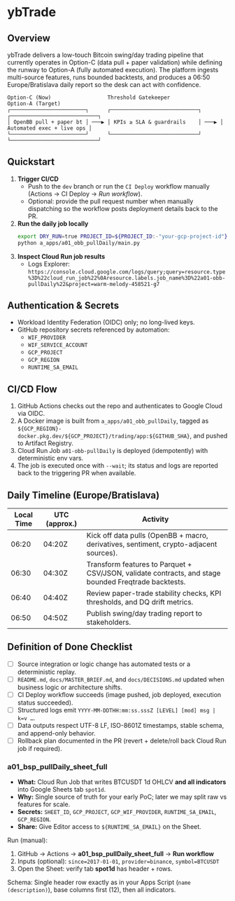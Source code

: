 # ybTrade

## Overview
ybTrade delivers a low-touch Bitcoin swing/day trading pipeline that currently operates in Option-C (data pull + paper validation) while defining the runway to Option-A (fully automated execution). The platform ingests multi-source features, runs bounded backtests, and produces a 06:50 Europe/Bratislava daily report so the desk can act with confidence.

```
Option-C (Now)                  Threshold Gatekeeper                  Option-A (Target)
┌────────────────────────┐      ┌────────────────────────────┐      ┌────────────────────────────┐
│ OpenBB pull + paper bt │ ───▶ │ KPIs ≥ SLA & guardrails    │ ───▶ │ Automated exec + live ops │
└────────────────────────┘      └────────────────────────────┘      └────────────────────────────┘
```

## Quickstart
1. **Trigger CI/CD**
   - Push to the `dev` branch or run the `CI Deploy` workflow manually (Actions → CI Deploy → _Run workflow_).
   - Optional: provide the pull request number when manually dispatching so the workflow posts deployment details back to the PR.
2. **Run the daily job locally**
   ```bash
   export DRY_RUN=true PROJECT_ID=${PROJECT_ID:-"your-gcp-project-id"}
   python a_apps/a01_obb_pullDaily/main.py
   ```
3. **Inspect Cloud Run job results**
   - Logs Explorer: `https://console.cloud.google.com/logs/query;query=resource.type%3D%22cloud_run_job%22%0Aresource.labels.job_name%3D%22a01-obb-pullDaily%22&project=warm-melody-458521-g7`

## Authentication & Secrets
- Workload Identity Federation (OIDC) only; no long-lived keys.
- GitHub repository secrets referenced by automation:
  - `WIF_PROVIDER`
  - `WIF_SERVICE_ACCOUNT`
  - `GCP_PROJECT`
  - `GCP_REGION`
  - `RUNTIME_SA_EMAIL`

## CI/CD Flow
1. GitHub Actions checks out the repo and authenticates to Google Cloud via OIDC.
2. A Docker image is built from `a_apps/a01_obb_pullDaily`, tagged as `${GCP_REGION}-docker.pkg.dev/${GCP_PROJECT}/trading/app:${GITHUB_SHA}`, and pushed to Artifact Registry.
3. Cloud Run Job `a01-obb-pullDaily` is deployed (idempotently) with deterministic env vars.
4. The job is executed once with `--wait`; its status and logs are reported back to the triggering PR when available.

## Daily Timeline (Europe/Bratislava)
| Local Time | UTC (approx.) | Activity |
|------------|----------------|----------|
| 06:20      | 04:20Z         | Kick off data pulls (OpenBB + macro, derivatives, sentiment, crypto-adjacent sources). |
| 06:30      | 04:30Z         | Transform features to Parquet + CSV/JSON, validate contracts, and stage bounded Freqtrade backtests. |
| 06:40      | 04:40Z         | Review paper-trade stability checks, KPI thresholds, and DQ drift metrics. |
| 06:50      | 04:50Z         | Publish swing/day trading report to stakeholders. |

## Definition of Done Checklist
- [ ] Source integration or logic change has automated tests or a deterministic replay.
- [ ] `README.md`, `docs/MASTER_BRIEF.md`, and `docs/DECISIONS.md` updated when business logic or architecture shifts.
- [ ] CI Deploy workflow succeeds (image pushed, job deployed, execution status succeeded).
- [ ] Structured logs emit `YYYY-MM-DDTHH:mm:ss.sssZ [LEVEL] [mod] msg | k=v …`.
- [ ] Data outputs respect UTF-8 LF, ISO-8601Z timestamps, stable schema, and append-only behavior.
- [ ] Rollback plan documented in the PR (revert + delete/roll back Cloud Run job if required).

### a01_bsp_pullDaily_sheet_full
- **What:** Cloud Run Job that writes BTCUSDT 1d OHLCV **and all indicators** into Google Sheets tab `spot1d`.
- **Why:** Single source of truth for your early PoC; later we may split raw vs features for scale.
- **Secrets:** `SHEET_ID`, `GCP_PROJECT`, `GCP_WIF_PROVIDER`, `RUNTIME_SA_EMAIL`, `GCP_REGION`.
- **Share:** Give Editor access to `${RUNTIME_SA_EMAIL}` on the Sheet.

Run (manual):
1. GitHub → Actions → **a01_bsp_pullDaily_sheet_full** → **Run workflow**
2. Inputs (optional): `since=2017-01-01`, `provider=binance`, `symbol=BTCUSDT`
3. Open the Sheet: verify tab **spot1d** has header + rows.

Schema:
Single header row exactly as in your Apps Script (`name (description)`), base columns first (12), then all indicators.
